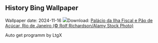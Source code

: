 ## History Bing Wallpaper
Wallpaper date: 2024-11-16
![](https://www.bing.com/th?id=OHR.RepublicaBR_PT-BR7751607802_UHD.jpg&w=1000)Download: [Palácio da Ilha Fiscal e Pão de Açúcar, Rio de Janeiro (© Rolf Richardson/Alamy Stock Photo)](https://www.bing.com/th?id=OHR.RepublicaBR_PT-BR7751607802_UHD.jpg)

Auto get programm by LtgX
